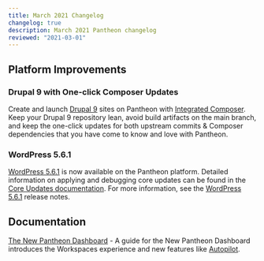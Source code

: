 ```yaml
---
title: March 2021 Changelog
changelog: true
description: March 2021 Pantheon changelog
reviewed: "2021-03-01"
---
```


## Platform Improvements

### Drupal 9 with One-click Composer Updates

Create and launch [Drupal 9](/drupal-9) sites on Pantheon with [Integrated Composer](/guides/integrated-composer). Keep your Drupal 9 repository lean, avoid build artifacts on the main branch, and keep the one-click updates for both upstream commits & Composer dependencies that you have come to know and love with Pantheon.

<!-- excerpt -->

### WordPress 5.6.1

[WordPress 5.6.1](https://wordpress.org/support/wordpress-version/version-5-6-1/#summary) is now available on the Pantheon platform. Detailed information on applying and debugging core updates can be found in the [Core Updates documentation](/core-updates). For more information, see the [WordPress 5.6.1](https://wordpress.org/support/wordpress-version/version-5-6-1/#summary) release notes.

## Documentation

[The New Pantheon Dashboard](/guides/new-dashboard) - A guide for the New Pantheon Dashboard introduces the Workspaces experience and new features like [Autopilot](/guides/autopilot).
